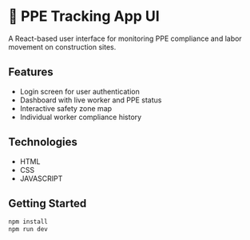 # 🦺 PPE Tracking App UI

A React-based user interface for monitoring PPE compliance and labor movement on construction sites.

## Features
- Login screen for user authentication
- Dashboard with live worker and PPE status
- Interactive safety zone map
- Individual worker compliance history

## Technologies
- HTML
- CSS
- JAVASCRIPT

## Getting Started
```bash
npm install
npm run dev
